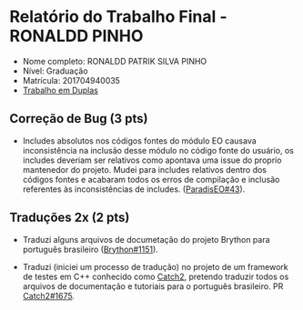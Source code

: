 # Relatório do Trabalho Final - RONALDD PINHO

* Nome completo: RONALDD PATRIK SILVA PINHO
* Nível: Graduação
* Matrícula: 201704940035
* [Trabalho em Duplas](duplas/Dupla_RONALD_WAGNER.md)

## Correção de Bug (3 pts)

* Includes absolutos nos códigos fontes do módulo EO causava inconsistência na inclusão desse módulo no código fonte do usuário, os includes deveriam ser relativos como apontava uma issue do proprio mantenedor do projeto. Mudei para includes relativos dentro dos códigos fontes e acabaram todos os erros de compilação e inclusão referentes às inconsistências de includes. ([ParadisEO#43](https://github.com/nojhan/paradiseo/pull/43)).

## Traduções 2x (2 pts)

* Traduzi alguns arquivos de documetação do projeto Brython para português brasileiro
([Brython#1151](https://github.com/brython-dev/brython/pull/1151)).

* Traduzi (iniciei um processo de tradução) no projeto de um framework de testes em C++ conhecido como [Catch2](https://gihub.com/catchorg/Catch2), pretendo traduzir todos os arquivos de documentação e tutoriais para o português brasileiro. PR [Catch2#1675](https://github.com/catchorg/Catch2/pull/1679).
